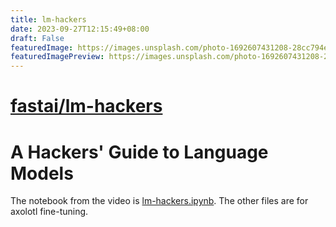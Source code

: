 ```yaml
---
title: lm-hackers
date: 2023-09-27T12:15:49+08:00
draft: False
featuredImage: https://images.unsplash.com/photo-1692607431208-28cc794e0067?ixid=M3w0NjAwMjJ8MHwxfHJhbmRvbXx8fHx8fHx8fDE2OTU3ODgwODd8&ixlib=rb-4.0.3
featuredImagePreview: https://images.unsplash.com/photo-1692607431208-28cc794e0067?ixid=M3w0NjAwMjJ8MHwxfHJhbmRvbXx8fHx8fHx8fDE2OTU3ODgwODd8&ixlib=rb-4.0.3
---
```


# [fastai/lm-hackers](https://github.com/fastai/lm-hackers)

# A Hackers' Guide to Language Models

The notebook from the video is [lm-hackers.ipynb](lm-hackers.ipynb). The other files are for axolotl fine-tuning.
